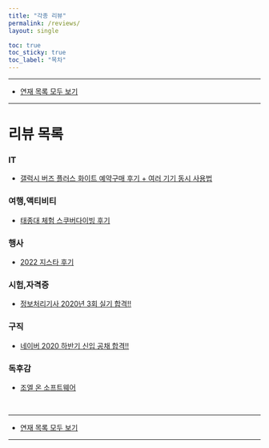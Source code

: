 ```yaml
---
title: "각종 리뷰"
permalink: /reviews/
layout: single

toc: true
toc_sticky: true
toc_label: "목차"
---
```


- - -

 - [연재 목록 모두 보기](/series)

- - -

# 리뷰 목록

### IT
 - [갤럭시 버즈 플러스 화이트 예약구매 후기 + 여러 기기 동시 사용법](/리뷰/galaxy_buds+)

### 여행,액티비티
 - [태종대 체험 스쿠버다이빙 후기](/리뷰/scuba-taejongdae)

### 행사
 - [2022 지스타 후기](/리뷰/gstar)

### 시험,자격증
 - [정보처리기사 2020년 3회 실기 합격!!](/리뷰/engineer-information-processing)

### 구직
 - [네이버 2020 하반기 신입 공채 합격!!](/리뷰/2020-naver-open-recruitment)

### 독후감
 - [조엘 온 소프트웨어](/리뷰/joel-on-software)

<br>

- - -

 - [연재 목록 모두 보기](/series)

- - -